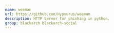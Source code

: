 ```yaml
---
name: weeman
url: https://github.com/Hypsurus/weeman
description: HTTP Server for phishing in python.
group: blackarch blackarch-social
---
```

